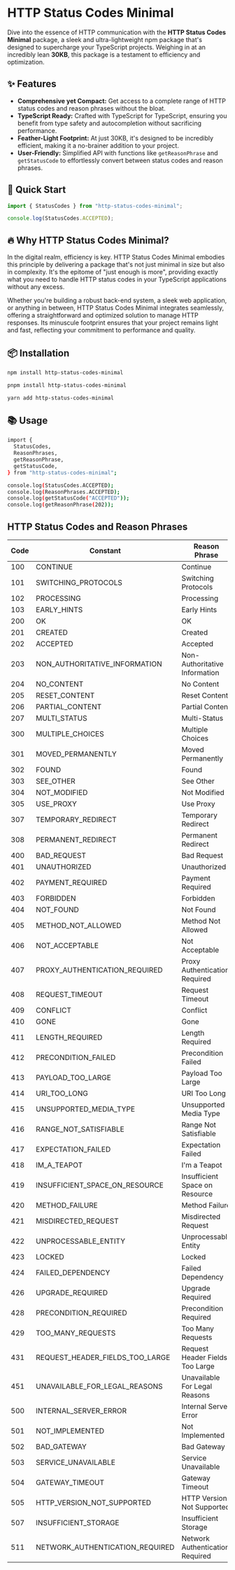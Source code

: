 # HTTP Status Codes Minimal

Dive into the essence of HTTP communication with the **HTTP Status Codes Minimal** package, a sleek and ultra-lightweight npm package that's designed to supercharge your TypeScript projects. Weighing in at an incredibly lean **30KB**, this package is a testament to efficiency and optimization.

## ✨ Features

- **Comprehensive yet Compact:** Get access to a complete range of HTTP status codes and reason phrases without the bloat.
- **TypeScript Ready:** Crafted with TypeScript for TypeScript, ensuring you benefit from type safety and autocompletion without sacrificing performance.
- **Feather-Light Footprint:** At just 30KB, it's designed to be incredibly efficient, making it a no-brainer addition to your project.
- **User-Friendly:** Simplified API with functions like `getReasonPhrase` and `getStatusCode` to effortlessly convert between status codes and reason phrases.

## 🚀 Quick Start

```typescript
import { StatusCodes } from "http-status-codes-minimal";

console.log(StatusCodes.ACCEPTED);
```

## 🔥 Why HTTP Status Codes Minimal?

In the digital realm, efficiency is key. HTTP Status Codes Minimal embodies this principle by delivering a package that's not just minimal in size but also in complexity. It's the epitome of "just enough is more", providing exactly what you need to handle HTTP status codes in your TypeScript applications without any excess.

Whether you're building a robust back-end system, a sleek web application, or anything in between, HTTP Status Codes Minimal integrates seamlessly, offering a straightforward and optimized solution to manage HTTP responses. Its minuscule footprint ensures that your project remains light and fast, reflecting your commitment to performance and quality.

## 📦 Installation

```bash
npm install http-status-codes-minimal
```

```bash
pnpm install http-status-codes-minimal
```

```bash
yarn add http-status-codes-minimal
```

## 📚 Usage

```bash
import {
  StatusCodes,
  ReasonPhrases,
  getReasonPhrase,
  getStatusCode,
} from "http-status-codes-minimal";

console.log(StatusCodes.ACCEPTED);
console.log(ReasonPhrases.ACCEPTED);
console.log(getStatusCode("ACCEPTED"));
console.log(getReasonPhrase(202));
```

## HTTP Status Codes and Reason Phrases

| Code | Constant                          | Reason Phrase                          |
|------|-----------------------------------|----------------------------------------|
| 100  | CONTINUE                          | Continue                               |
| 101  | SWITCHING_PROTOCOLS               | Switching Protocols                    |
| 102  | PROCESSING                        | Processing                             |
| 103  | EARLY_HINTS                       | Early Hints                            |
| 200  | OK                                | OK                                     |
| 201  | CREATED                           | Created                                |
| 202  | ACCEPTED                          | Accepted                               |
| 203  | NON_AUTHORITATIVE_INFORMATION     | Non-Authoritative Information          |
| 204  | NO_CONTENT                        | No Content                             |
| 205  | RESET_CONTENT                     | Reset Content                          |
| 206  | PARTIAL_CONTENT                   | Partial Content                        |
| 207  | MULTI_STATUS                      | Multi-Status                           |
| 300  | MULTIPLE_CHOICES                  | Multiple Choices                       |
| 301  | MOVED_PERMANENTLY                 | Moved Permanently                      |
| 302  | FOUND                             | Found                                  |
| 303  | SEE_OTHER                         | See Other                              |
| 304  | NOT_MODIFIED                      | Not Modified                           |
| 305  | USE_PROXY                         | Use Proxy                              |
| 307  | TEMPORARY_REDIRECT                | Temporary Redirect                     |
| 308  | PERMANENT_REDIRECT                | Permanent Redirect                     |
| 400  | BAD_REQUEST                       | Bad Request                            |
| 401  | UNAUTHORIZED                      | Unauthorized                           |
| 402  | PAYMENT_REQUIRED                  | Payment Required                       |
| 403  | FORBIDDEN                         | Forbidden                              |
| 404  | NOT_FOUND                         | Not Found                              |
| 405  | METHOD_NOT_ALLOWED                | Method Not Allowed                     |
| 406  | NOT_ACCEPTABLE                    | Not Acceptable                         |
| 407  | PROXY_AUTHENTICATION_REQUIRED     | Proxy Authentication Required          |
| 408  | REQUEST_TIMEOUT                   | Request Timeout                        |
| 409  | CONFLICT                          | Conflict                               |
| 410  | GONE                              | Gone                                   |
| 411  | LENGTH_REQUIRED                   | Length Required                        |
| 412  | PRECONDITION_FAILED               | Precondition Failed                    |
| 413  | PAYLOAD_TOO_LARGE                 | Payload Too Large                      |
| 414  | URI_TOO_LONG                      | URI Too Long                           |
| 415  | UNSUPPORTED_MEDIA_TYPE            | Unsupported Media Type                 |
| 416  | RANGE_NOT_SATISFIABLE             | Range Not Satisfiable                  |
| 417  | EXPECTATION_FAILED                | Expectation Failed                     |
| 418  | IM_A_TEAPOT                       | I'm a Teapot                           |
| 419  | INSUFFICIENT_SPACE_ON_RESOURCE    | Insufficient Space on Resource         |
| 420  | METHOD_FAILURE                    | Method Failure                         |
| 421  | MISDIRECTED_REQUEST               | Misdirected Request                    |
| 422  | UNPROCESSABLE_ENTITY              | Unprocessable Entity                   |
| 423  | LOCKED                            | Locked                                 |
| 424  | FAILED_DEPENDENCY                 | Failed Dependency                      |
| 426  | UPGRADE_REQUIRED                  | Upgrade Required                       |
| 428  | PRECONDITION_REQUIRED             | Precondition Required                  |
| 429  | TOO_MANY_REQUESTS                 | Too Many Requests                      |
| 431  | REQUEST_HEADER_FIELDS_TOO_LARGE   | Request Header Fields Too Large        |
| 451  | UNAVAILABLE_FOR_LEGAL_REASONS     | Unavailable For Legal Reasons          |
| 500  | INTERNAL_SERVER_ERROR             | Internal Server Error                  |
| 501  | NOT_IMPLEMENTED                   | Not Implemented                        |
| 502  | BAD_GATEWAY                       | Bad Gateway                            |
| 503  | SERVICE_UNAVAILABLE               | Service Unavailable                    |
| 504  | GATEWAY_TIMEOUT                   | Gateway Timeout                        |
| 505  | HTTP_VERSION_NOT_SUPPORTED        | HTTP Version Not Supported             |
| 507  | INSUFFICIENT_STORAGE              | Insufficient Storage                   |
| 511  | NETWORK_AUTHENTICATION_REQUIRED   | Network Authentication Required        |
